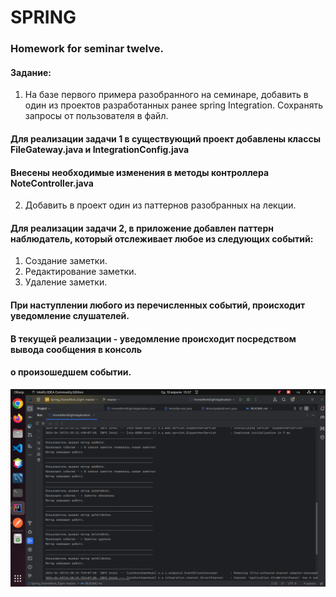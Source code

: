 # SPRING
### Homework for seminar twelve.

#### Задание:
1. На базе первого примера разобранного на семинаре, добавить в один из проектов разработанных ранее spring Integration. Сохранять запросы от пользователя в файл.

#### Для реализации задачи 1 в существующий проект добавлены классы FileGateway.java и IntegrationConfig.java
#### Внесены необходимые изменения в методы контроллера NoteController.java



2. Добавить в проект один из паттернов разобранных на лекции.
#### Для реализации задачи 2, в приложение добавлен паттерн наблюдатель, который отслеживает любое из следующих событий:
  1. Создание заметки.
  2. Редактирование заметки.
  3. Удаление заметки.

#### При наступлении любого из перечисленных событий, происходит уведомление слушателей. 
#### В текущей реализации - уведомление происходит посредством вывода сообщения в консоль 
#### о произошедшем событии.
![programm](/src/main/resources/spring_hw12.png)


